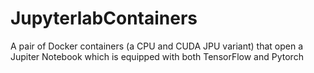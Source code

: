 # JupyterlabContainers

A pair of Docker containers (a CPU and CUDA JPU variant) that open a Jupiter Notebook which is equipped with both TensorFlow and Pytorch
